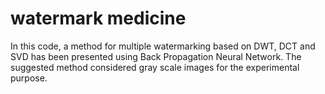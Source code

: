 # watermark medicine
In this code, a method for multiple watermarking based on DWT, DCT and SVD has been presented using Back Propagation Neural Network. The suggested method considered
gray scale images for the experimental purpose.
